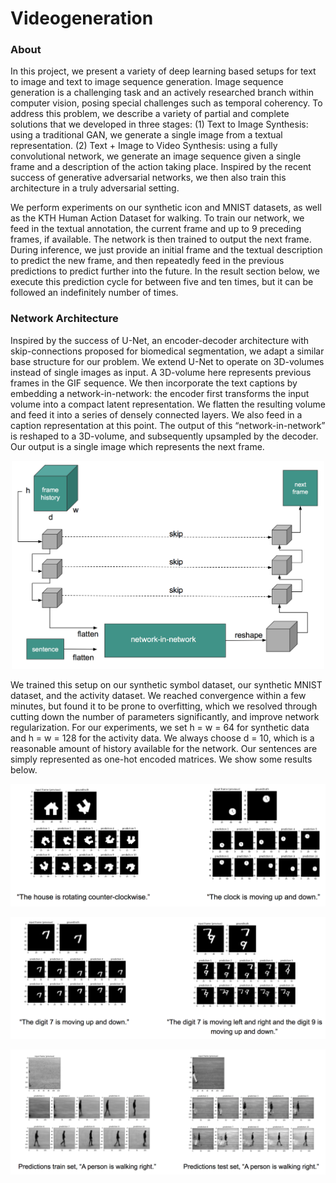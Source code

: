 # Videogeneration

### About
In this project, we present a variety of deep learning based setups for text to image and text to image sequence generation. Image sequence generation is a challenging task and an actively researched branch within computer vision, posing special challenges such as temporal coherency. To address this problem, we describe a variety of partial and complete solutions that we developed in three stages: (1) Text to Image Synthesis: using a traditional GAN, we generate a single image from a textual representation. (2) Text + Image to Video Synthesis: using a fully convolutional network, we generate an image sequence given a single frame and a description of the action taking place. Inspired by the recent success of generative adversarial networks, we then also train this architecture in a truly adversarial setting. 

We perform experiments on our synthetic icon and MNIST datasets, as well as the KTH Human Action Dataset for walking. To train our network, we feed in the textual annotation, the current frame and up to 9 preceding frames, if available. The network is then trained to output the next frame. During inference, we just provide an initial frame and the textual description to predict the new frame, and then repeatedly feed in the previous predictions to predict further into the future. In the result section below, we execute this prediction cycle for between five and ten times, but it can be followed an indefinitely number of times.

### Network Architecture 
Inspired by the success of U-Net, an encoder-decoder architecture with skip-connections proposed for biomedical segmentation, we adapt a similar base structure for our problem. We extend U-Net to operate on 3D-volumes instead of single images as input. A 3D-volume here represents previous frames in the GIF sequence. We then incorporate the text captions by embedding a network-in-network: the encoder first transforms the input volume into a compact latent representation. We flatten the resulting volume and feed it into a series of densely connected layers. We also feed in a caption representation at this point. The output of this “network-in-network” is reshaped to a 3D-volume, and subsequently upsampled by the decoder. Our output is a single image which represents the next frame.

<p align="center"><img src="images/4.png" width="500"></p>

We trained this setup on our synthetic symbol dataset, our synthetic MNIST dataset, and the activity dataset. We reached convergence within a few minutes, but found it to be prone to overfitting, which we resolved through cutting down the number of parameters significantly, and improve network regularization. For our experiments, we set h = w = 64 for synthetic data and h = w = 128 for the activity data. We always choose d = 10, which is a reasonable amount of history available for the network. Our sentences are simply represented as one-hot encoded matrices. We show some results below.

<p align="center"><img src="images/1.png"></p>

<p align="center"><img src="images/2.png"></p>

<p align="center"><img src="images/3.png"></p>
